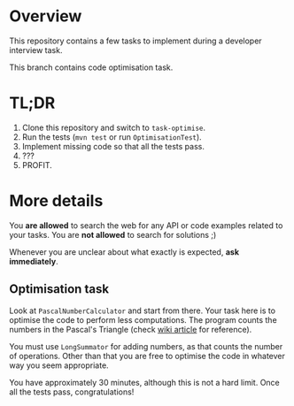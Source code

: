# Overview

This repository contains a few tasks to implement during a developer interview task.

This branch contains code optimisation task.

# TL;DR

1. Clone this repository and switch to `task-optimise`.
1. Run the tests (`mvn test` or run `OptimisationTest`).
1. Implement missing code so that all the tests pass.
1. ???
1. PROFIT.

# More details

You **are allowed** to search the web for any API or code examples related to your tasks. You are **not allowed** to search for solutions ;) 

Whenever you are unclear about what exactly is expected, **ask immediately**.

## Optimisation task

Look at `PascalNumberCalculator` and start from there. Your task here is to optimise the code to perform less computations. The program counts the numbers in the Pascal's Triangle (check [wiki article](https://en.wikipedia.org/wiki/Pascal%27s_triangle) for reference).

You must use `LongSummator` for adding numbers, as that counts the number of operations. Other than that you are free to optimise the code in whatever way you seem appropriate.  

You have approximately 30 minutes, although this is not a hard limit. Once all the tests pass, congratulations!
